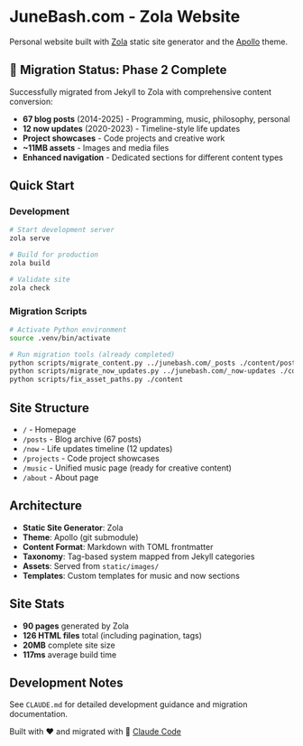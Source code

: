 # JuneBash.com - Zola Website

Personal website built with [Zola](https://www.getzola.org) static site generator and the [Apollo](https://github.com/not-matthias/apollo) theme.

## 🎉 Migration Status: Phase 2 Complete

Successfully migrated from Jekyll to Zola with comprehensive content conversion:

- **67 blog posts** (2014-2025) - Programming, music, philosophy, personal
- **12 now updates** (2020-2023) - Timeline-style life updates  
- **Project showcases** - Code projects and creative work
- **~11MB assets** - Images and media files
- **Enhanced navigation** - Dedicated sections for different content types

## Quick Start

### Development
```bash
# Start development server
zola serve

# Build for production  
zola build

# Validate site
zola check
```

### Migration Scripts
```bash
# Activate Python environment
source .venv/bin/activate

# Run migration tools (already completed)
python scripts/migrate_content.py ../junebash.com/_posts ./content/posts
python scripts/migrate_now_updates.py ../junebash.com/_now-updates ./content/now
python scripts/fix_asset_paths.py ./content
```

## Site Structure

- `/` - Homepage
- `/posts` - Blog archive (67 posts)  
- `/now` - Life updates timeline (12 updates)
- `/projects` - Code project showcases
- `/music` - Unified music page (ready for creative content)
- `/about` - About page

## Architecture

- **Static Site Generator**: Zola
- **Theme**: Apollo (git submodule)
- **Content Format**: Markdown with TOML frontmatter
- **Taxonomy**: Tag-based system mapped from Jekyll categories
- **Assets**: Served from `static/images/`
- **Templates**: Custom templates for music and now sections

## Site Stats

- **90 pages** generated by Zola
- **126 HTML files** total (including pagination, tags)
- **20MB** complete site size
- **117ms** average build time

## Development Notes

See `CLAUDE.md` for detailed development guidance and migration documentation.

Built with ❤️ and migrated with 🤖 [Claude Code](https://claude.ai/code)